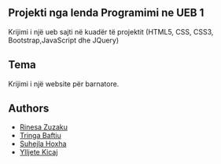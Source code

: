
## Projekti nga lenda Programimi ne UEB 1
Krijimi i një ueb sajti në kuadër të projektit (HTML5, CSS, CSS3, Bootstrap,JavaScript dhe JQuery)

## Tema
Krijimi i një website për barnatore.
##  Authors

- [Rinesa Zuzaku](https://github.com/RinesaZuzaku)
- [Tringa Baftiu](https://github.com/Triinga)
- [Suhejla Hoxha](https://github.com/SuhejlaHoxha)
- [Ylljete Kicaj](https://github.com/ylljetakicaj)

